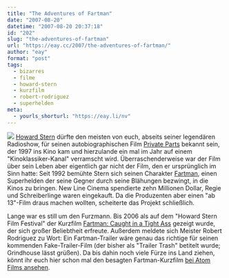 ```yaml
---
title: "The Adventures of Fartman"
date: "2007-08-20"
datetime: "2007-08-20 20:37:18"
id: "202"
slug: "the-adventures-of-fartman"
url: "https://eay.cc/2007/the-adventures-of-fartman/"
author: "eay"
format: "post"
tags:
  - bizarres
  - filme
  - howard-stern
  - kurzfilm
  - robert-rodriguez
  - superhelden
meta:
  - yourls_shorturl: "https://eay.li/nv"
---
```


![](/uploads/2007/hsifm.jpg) [Howard Stern](http://en.wikipedia.org/wiki/Howard_Stern) dürfte den meisten von euch, abseits seiner legendären Radioshow, für seinen autobiographischen Film [Private Parts](http://www.amazon.de/exec/obidos/ASIN/1593078447/eayznet-21) bekannt sein, der 1997 ins Kino kam und hierzulande ein mal im Jahr auf einem "Kinoklassiker-Kanal" verramscht wird. Überraschenderweise war der Film über sein Leben aber eigentlich gar nicht der Film, den er ursprünglich im Sinn hatte: Seit 1992 bemühte Stern sich seinen Charakter [Fartman](http://en.wikipedia.org/wiki/Fartman_%28Howard_Stern%29), einen Superhelden der seine Gegner durch seine Blähungen bezwingt, in die Kinos zu bringen. New Line Cinema spendierte zehn Millionen Dollar, Regie und Schreiberlinge waren eingekauft. Da die Produzenten aber einen "ab 13"-Film draus machen wollten, scheiterte das Projekt schließlich.

Lange war es still um den Furzmann. Bis 2006 als auf dem "Howard Stern Film Festival" der Kurzfilm [Fartman: Caught in a Tight Ass](http://fartmanmovie.com/) gezeigt wurde, der sich großer Beliebtheit erfreute. Außerdem meldete sich Meister Robert Rodriguez zu Wort: Ein Fartman-Trailer wäre genau das richtige für seinen kommenden Fake-Trailer-Film (der bisher als "Trailer Trash" betitelt wurde; Grindhouse lässt grüßen). Da bis dahin noch viele Fürze ins Land ziehen, könnt ihr euch hier schon mal den besagten Fartman-Kurzfilm [bei Atom Films ansehen](http://www.atomfilms.com/film/fartman_caught.jsp/).
